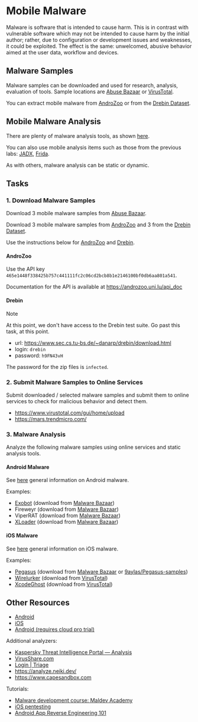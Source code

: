 # Mobile Malware

Malware is software that is intended to cause harm.
This is in contrast with vulnerable software which may not be intended to cause harm by the initial author;
rather, due to configuration or development issues and weaknesses, it could be exploited.
The effect is the same: unwelcomed, abusive behavior aimed at the user data, workflow and devices.

## Malware Samples

Malware samples can be downloaded and used for research, analysis, evaluation of tools.
Sample locations are [Abuse Bazaar](https://bazaar.abuse.ch/) or [VirusTotal](https://www.virustotal.com/).

You can extract mobile malware from [AndroZoo](https://androzoo.uni.lu/) or from the [Drebin Dataset](https://drebin.mlsec.org/).

## Mobile Malware Analysis

There are plenty of malware analysis tools, as shown [here](https://github.com/joesecurity/awesome-malware-analysis/blob/master/README.md).

You can also use mobile analysis items such as those from the previous labs: [JADX](https://github.com/skylot/jadx), [Frida]().

As with others, malware analysis can be static or dynamic.

## Tasks

### 1. Download Malware Samples

Download 3 mobile malware samples from [Abuse Bazaar](https://bazaar.abuse.ch/).

Download 3 mobile malware samples from [AndroZoo](https://androzoo.uni.lu/) and 3 from the [Drebin Dataset](https://drebin.mlsec.org/).

Use the instructions below for [AndroZoo](https://androzoo.uni.lu/) and [Drebin](https://drebin.mlsec.org/).

#### AndroZoo

Use the API key `465e1448f338425b757c441111fc2c06cd2bcb8b1e2146100bf0db6aa801a541`.

Documentation for the API is available at https://androzoo.uni.lu/api_doc

#### Drebin

> [!NOTE]
> At this point, we don't have access to the Drebin test suite.
> Go past this task, at this point.

- url: https://www.sec.cs.tu-bs.de/~danarp/drebin/download.html
- login: `drebin`
- password: `h9FN43vH`

The password for the zip files is `infected`.

### 2. Submit Malware Samples to Online Services

Submit downloaded / selected malware samples and submit them to online services to check for malicious behavior and detect them.

- https://www.virustotal.com/gui/home/upload
- https://mars.trendmicro.com/

### 3. Malware Analysis

Analyze the following malware samples using online services and static analysis tools.

#### Android Malware

See [here](https://www.cyber.nj.gov/threat-landscape/malware/mobile-malware/android-malware) general information on Android malware.

Examples:

- [Exobot](https://www.cyber.nj.gov/threat-landscape/malware/mobile-malware/android-malware/exo-exobot) (download from [Malware Bazaar](https://bazaar.abuse.ch/browse/tag/Exobot/))
- Fireweyr (download from [Malware Bazaar](https://bazaar.abuse.ch/sample/a860621ca11cd660118a4127c12e91b64f3dca7caea137b2a15b39001184b203/))
- ViperRAT (download from [Malware Bazaar](https://www.virustotal.com/gui/file/1df407206dd8f1a292f8c168e5939df27606d2c9ff552fc2d0fdef8197fee99e))
- [XLoader](https://www.cyber.nj.gov/threat-landscape/malware/mobile-malware/android-malware/xloader) (download from [Malware Bazaar](https://bazaar.abuse.ch/browse/tag/xloader/))

#### iOS Malware

See [here](https://www.cyber.nj.gov/threat-landscape/malware/mobile-malware/ios-malware) general information on iOS malware.

Examples:

- [Pegasus](https://www.cyber.nj.gov/threat-landscape/malware/mobile-malware/ios-malware/pegasus) (download from [Malware Bazaar](https://bazaar.abuse.ch/browse/tag/Pegasus/) or [9aylas/Pegasus-samples](https://github.com/9aylas/Pegasus-samples))
- [Wirelurker](https://www.cyber.nj.gov/threat-landscape/malware/mobile-malware/ios-malware/wirelurker) (download from [VirusTotal](https://www.virustotal.com/gui/file/7d3acad83a132dd2f52928122ad783693e87de07322e022e09199428a9399214/detection))
- [XcodeGhost](https://www.cyber.nj.gov/threat-landscape/malware/mobile-malware/ios-malware/xcodeghost) (download from [VirusTotal](https://www.virustotal.com/gui/file/b1f567afbf02b6993a1ee96bfdb9c54010a1ad732ab53e5149dda278dd06c979))

## Other Resources

- [Android](https://github.com/DroidHook/DroidHook-XposedModule/)
- [iOS](https://8ksec.io/mobile-malware-analysis-part-4-intro-to-ios-malware-detection/)
- [Android (requires cloud pro trial)](https://joesecurity.org/blog/1550862857627896026)

Additional analyzers:

- [Kaspersky Threat Intelligence Portal — Analysis](https://opentip.kaspersky.com/)
- [VirusShare.com](https://virusshare.com/)
- [Login | Triage](https://tria.ge/)
- https://analyze.neiki.dev/
- https://www.capesandbox.com

Tutorials:

- [Malware development course: Maldev Academy](https://maldevacademy.com/)
- [iOS pentesting](https://github.com/darklotuskdb/ios-buster)
- [Android App Reverse Engineering 101](https://www.ragingrock.com/AndroidAppRE/)

